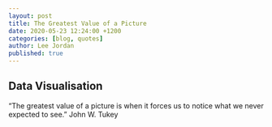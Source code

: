```yaml
---
layout: post
title: The Greatest Value of a Picture
date: 2020-05-23 12:24:00 +1200
categories: [blog, quotes]
author: Lee Jordan
published: true
---
```


<h2>Data Visualisation</h2>

<p>“The greatest value of a picture is when it forces us to notice what we never expected to see.” John W. Tukey<p> 
